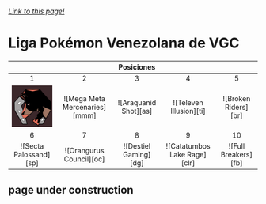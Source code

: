 ###### [Link to this page!](http://jalexl07.github.io/ "Home")

# Liga Pokémon Venezolana de VGC

| | | Posiciones | | |
:---: | :---: | :---: | :---: | :---:
1 | 2 | 3 | 4 | 5
![Rinconada Racers][rr] | ![Mega Meta Mercenaries][mmm] | ![Araquanid Shot][as] | ![Televen Illusion][ti] | ![Broken Riders][br]
6 | 7 | 8 | 9 | 10
![Secta Palossand][sp] | ![Orangurus Council][oc] | ![Destiel Gaming][dg] | ![Catatumbos Lake Rage][clr] | ![Full Breakers][fb]

## page under construction

[rr]: https://github.com/JAlexL07/JAlexL07.github.io/blob/master/images/rr.png "Rinconada Racers"


